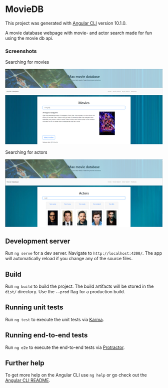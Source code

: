 # MovieDB

This project was generated with [Angular CLI](https://github.com/angular/angular-cli) version 10.1.0.

A movie database webpage with movie- and actor search made for fun using the movie db api.

### Screenshots
Searching for movies

![MovieSearch screenshot](https://github.com/MaxStrandberg/movieDB/blob/master/moviesearch_screenshot.png)

Searching for actors

![ActorSearch screenshot](https://github.com/MaxStrandberg/movieDB/blob/master/actorsearch_screenshot.png)


## Development server

Run `ng serve` for a dev server. Navigate to `http://localhost:4200/`. The app will automatically reload if you change any of the source files.

## Build

Run `ng build` to build the project. The build artifacts will be stored in the `dist/` directory. Use the `--prod` flag for a production build.

## Running unit tests

Run `ng test` to execute the unit tests via [Karma](https://karma-runner.github.io).

## Running end-to-end tests

Run `ng e2e` to execute the end-to-end tests via [Protractor](http://www.protractortest.org/).

## Further help

To get more help on the Angular CLI use `ng help` or go check out the [Angular CLI README](https://github.com/angular/angular-cli/blob/master/README.md).
